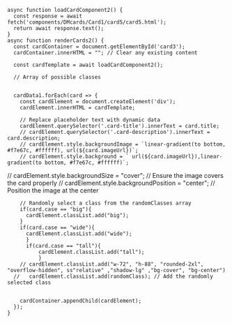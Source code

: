     async function loadCardComponent2() {
      const response = await fetch('components/DMcards/Card1/card5/card5.html');
      return await response.text();
    }
    async function renderCards2() {
      const cardContainer = document.getElementById('card3');
      cardContainer.innerHTML = ""; // Clear any existing content
    
      const cardTemplate = await loadCardComponent2();
    
      // Array of possible classes
  
      
      cardData1.forEach(card => {
        const cardElement = document.createElement('div');
        cardElement.innerHTML = cardTemplate;
        
        // Replace placeholder text with dynamic data
        cardElement.querySelector('.card-title').innerText = card.title;
        // cardElement.querySelector('.card-description').innerText = card.description;
        // cardElement.style.backgroundImage = `linear-gradient(to bottom, #f7e67c, #ffffff), url(${card.imageUrl})`;
        // cardElement.style.background = ` url(${card.imageUrl}),linear-gradient(to bottom, #f7e67c, #ffffff)`;
  // cardElement.style.backgroundSize = "cover";  // Ensure the image covers the card properly
  // cardElement.style.backgroundPosition = "center"; // Position the image at the center
  
          
        // Randomly select a class from the randomClasses array
        if(card.case == "big"){
          cardElement.classList.add("big");
        }
        if(card.case == "wide"){
          cardElement.classList.add("wide");
          }
          if(card.case == "tall"){
              cardElement.classList.add("tall");
              }
        // cardElement.classList.add("w-72", "h-88", "rounded-2xl", "overflow-hidden", ss"relative" ,"shadow-lg" ,"bg-cover", "bg-center")
      //   cardElement.classList.add(randomClass); // Add the randomly selected class
        
    
        cardContainer.appendChild(cardElement);
      });
    }
  